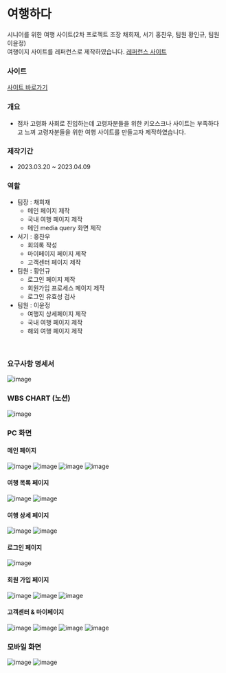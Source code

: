 # 여행하다
시니어를 위한 여행 사이트(2차 프로젝트 조장 채희재, 서기 홍찬우, 팀원 황인규, 팀원 이윤정)<br>
여행이지 사이트를 레퍼런스로 제작하였습니다. [레퍼런스 사이트](https://www.kyowontour.com/)

### 사이트
[사이트 바로가기](https://heejae101.github.io/)

### 개요
 - 점차 고령화 사회로 진입하는데 고령자분들을 위한 키오스크나 사이트는 부족하다고 느껴 고령자분들을 위한 여행 사이트를 만들고자 제작하였습니다.

### 제작기간
 - 2023.03.20 ~ 2023.04.09

### 역할
 - 팀장 : 채희재
   - 메인 페이지 제작
   - 국내 여행 페이지 제작
   - 메인 media query 화면 제작
 - 서기 : 홍찬우
   - 회의록 작성
   - 마이페이지 페이지 제작
   - 고객센터 페이지 제작
 - 팀원 : 황인규
   - 로그인 페이지 제작
   - 회원가입 프로세스 페이지 제작
   - 로그인 유효성 검사
 - 팀원 : 이윤정
   - 여행지 상세페이지 제작
   - 국내 여행 페이지 제작
   - 해외 여행 페이지 제작
 <br>

### 요구사항 명세서 
![image](https://github.com/heejae101/heejae101.github.io/assets/81417568/4a883388-662e-4f6b-8bf5-9008c7026730)

### WBS CHART (노션)
![image](https://github.com/heejae101/heejae101.github.io/assets/81417568/707f8830-1bab-4a13-b156-d1ba75682f0d)

### PC 화면 
 #### 메인 페이지 
![image](https://github.com/heejae101/heejae101.github.io/assets/81417568/29168339-fa6c-4e15-8d4d-e4bee76fe63e)
![image](https://github.com/heejae101/heejae101.github.io/assets/81417568/1ddde56c-d963-4a85-8b98-74a706c9eae5)
![image](https://github.com/heejae101/heejae101.github.io/assets/81417568/a93cfd03-a09f-4dac-8b47-00526fff8f99)
![image](https://github.com/heejae101/heejae101.github.io/assets/81417568/3cf0d709-6db7-4011-ad23-613361b703fe)

 #### 여행 목록 페이지
![image](https://github.com/heejae101/heejae101.github.io/assets/81417568/8da5c3e1-1191-4aec-8ae8-86ee35895053)
![image](https://github.com/heejae101/heejae101.github.io/assets/81417568/98fe449e-3fd4-4e8b-9d9d-14e418b0be24)

 #### 여행 상세 페이지
![image](https://github.com/heejae101/heejae101.github.io/assets/81417568/d2117701-77fa-43a1-8513-c0a273a45c86)
![image](https://github.com/heejae101/heejae101.github.io/assets/81417568/2a054feb-0dc8-4dd0-a011-36e861658ca1)

 #### 로그인 페이지
![image](https://github.com/heejae101/heejae101.github.io/assets/81417568/f438b119-1ee4-4d8d-8bd5-ccc31d508055)
 #### 회원 가입 페이지
![image](https://github.com/heejae101/heejae101.github.io/assets/81417568/20f183df-cd09-471c-a0dd-4bb1889c7047)
![image](https://github.com/heejae101/heejae101.github.io/assets/81417568/0bfe7c3b-abc1-487c-b76a-81df379732bf)
![image](https://github.com/heejae101/heejae101.github.io/assets/81417568/76c60a5a-45f7-4fd9-9058-5ec9a9382e07)

 #### 고객센터 & 마이페이지
![image](https://github.com/heejae101/heejae101.github.io/assets/81417568/f583c158-6dcf-48e7-b6a4-a510205a8bff)
![image](https://github.com/heejae101/heejae101.github.io/assets/81417568/9dc88fc1-066d-4e17-8cbc-a7a5a258ca95)
![image](https://github.com/heejae101/heejae101.github.io/assets/81417568/3bf60650-42a4-4dc8-bc71-4637ee5ade65)
![image](https://github.com/heejae101/heejae101.github.io/assets/81417568/8db0fd28-359e-43f3-9eb8-20c30c03a99d)


### 모바일 화면
![image](https://github.com/heejae101/heejae101.github.io/assets/81417568/baa83ce3-c94d-49c1-9653-4b547e5992bf)
![image](https://github.com/heejae101/heejae101.github.io/assets/81417568/de4ee46a-8582-42e9-a56a-f80c58ebca30)


